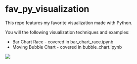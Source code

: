 # fav_py_visualization
This repo features my favorite visualization made with Python.

You will the following visualization techniques and examples:

- Bar Chart Race - covered in bar_chart_race.ipynb
- Moving Bubble Chart - covered in bubble_chart.ipynb

<img src  = "bar_chart_screenshot.png">
